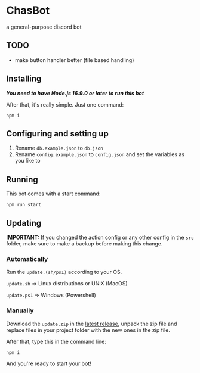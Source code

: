 # ChasBot
a general-purpose discord bot

## TODO
 - make button handler better (file based handling)

## Installing
***You need to have Node.js 16.9.0 or later to run this bot***

After that, it's really simple. Just one command:
```
npm i
```

## Configuring and setting up
1. Rename `db.example.json` to  `db.json`
2. Rename `config.example.json` to `config.json` and set the variables as you like to

## Running
This bot comes with a start command:
```
npm run start
```

## Updating
**IMPORTANT:** If you changed the action config or any other config in the `src` folder, make sure to make a backup before making this change.

### Automatically
Run the `update.(sh/ps1)` according to your OS. 

`update.sh` => Linux distributions or UNIX (MacOS)

`update.ps1` => Windows (Powershell)

### Manually
Download the `update.zip` in the [latest release](https://github.com/freegamerskids/ChasBot/releases/latest), unpack the zip file and replace files in your project folder with the new ones in the zip file.

After that, type this in the command line:
```
npm i
```

And you're ready to start your bot!
